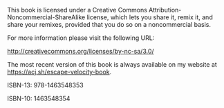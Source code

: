 This book is licensed under a Creative Commons Attribution-Noncommercial-ShareAlike license, which lets you share it, remix it, and share your remixes, provided that you do so on a noncommercial basis.

For more information please visit the following URL:

http://creativecommons.org/licenses/by-nc-sa/3.0/

The most recent version of this book is always available on my website at https://acj.sh/escape-velocity-book.

ISBN-13: 978-1463548353

ISBN-10: 1463548354

